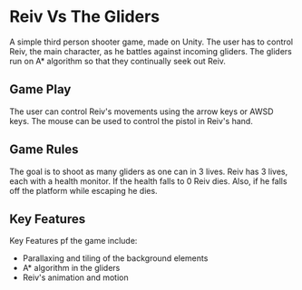 # Reiv Vs The Gliders
A simple third person shooter game, made on Unity. The user has to control Reiv, the main character, as he battles against incoming gliders. The gliders run on A* algorithm so that they continually seek out Reiv.

## Game Play
The user can control Reiv's movements using the arrow keys or AWSD keys. The mouse can be used to control the pistol in Reiv's hand.

## Game Rules
The goal is to shoot as many gliders as one can in 3 lives.
Reiv has 3 lives, each with a health monitor. If the health falls to 0 Reiv dies. Also, if he falls off the platform while escaping he dies.

## Key Features
Key Features pf the game include: 
- Parallaxing and tiling of the background elements
- A* algorithm in the gliders
- Reiv's animation and motion

